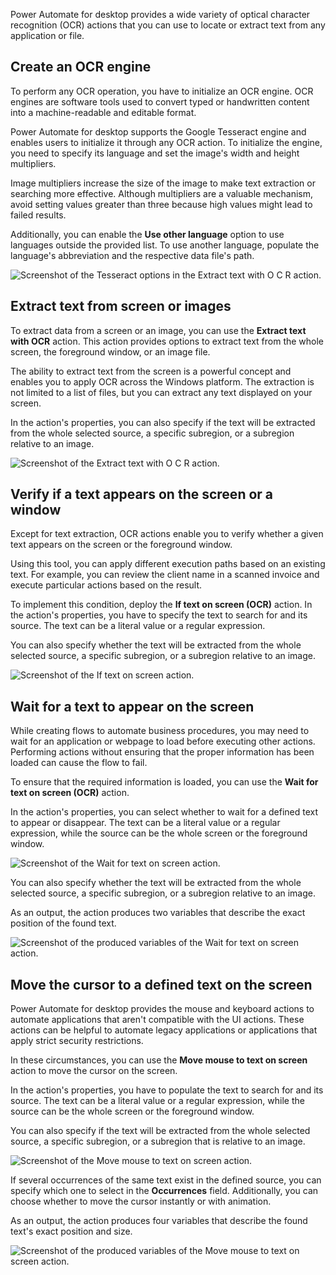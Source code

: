 Power Automate for desktop provides a wide variety of optical character recognition (OCR) actions that you can use to locate or extract text from any application or file.

## Create an OCR engine

To perform any OCR operation, you have to initialize an OCR engine. OCR engines are software tools used to convert typed or handwritten content into a machine-readable and editable format.

Power Automate for desktop supports the Google Tesseract engine and enables users to initialize it through any OCR action. To initialize the engine, you need to specify its language and set the image's width and height multipliers.

Image multipliers increase the size of the image to make text extraction or searching more effective. Although multipliers are a valuable mechanism, avoid setting values greater than three because high values might lead to failed results.

Additionally, you can enable the **Use other language** option to use languages outside the provided list. To use another language, populate the language's abbreviation and the respective data file's path.

![Screenshot of the Tesseract options in the Extract text with O C R action.](..\media\extract-text-with-ocr-action-tesseract-options.png)

## Extract text from screen or images

To extract data from a screen or an image, you can use the **Extract text with OCR** action. This action provides options to extract text from the whole screen, the foreground window, or an image file.

The ability to extract text from the screen is a powerful concept and enables you to apply OCR across the Windows platform. The extraction is not limited to a list of files, but you can extract any text displayed on your screen.

In the action's properties, you can also specify if the text will be extracted from the whole selected source, a specific subregion, or a subregion relative to an image.

![Screenshot of the Extract text with O C R action.](..\media\extract-text-with-ocr-action.png)

## Verify if a text appears on the screen or a window

Except for text extraction, OCR actions enable you to verify whether a given text appears on the screen or the foreground window.

Using this tool, you can apply different execution paths based on an existing text. For example, you can review the client name in a scanned invoice and execute particular actions based on the result.

To implement this condition, deploy the **If text on screen (OCR)** action. In the action's properties, you have to specify the text to search for and its source. The text can be a literal value or a regular expression.

You can also specify whether the text will be extracted from the whole selected source, a specific subregion, or a subregion relative to an image.

![Screenshot of the If text on screen action.](..\media\if-text-on-screen-action.png)

## Wait for a text to appear on the screen

While creating flows to automate business procedures, you may need to wait for an application or webpage to load before executing other actions. Performing actions without ensuring that the proper information has been loaded can cause the flow to fail.

To ensure that the required information is loaded, you can use the **Wait for text on screen (OCR)** action.

In the action's properties, you can select whether to wait for a defined text to appear or disappear. The text can be a literal value or a regular expression, while the source can be the whole screen or the foreground window.

![Screenshot of the Wait for text on screen action.](..\media\wait-for-text-on-screen.png)

You can also specify whether the text will be extracted from the whole selected source, a specific subregion, or a subregion relative to an image.

As an output, the action produces two variables that describe the exact position of the found text.

![Screenshot of the produced variables of the Wait for text on screen action.](..\media\wait-for-text-on-screen-produced-variables.png)

## Move the cursor to a defined text on the screen

Power Automate for desktop provides the mouse and keyboard actions to automate applications that aren't compatible with the UI actions. These actions can be helpful to automate legacy applications or applications that apply strict security restrictions.

In these circumstances, you can use the **Move mouse to text on screen** action to move the cursor on the screen.

In the action's properties, you have to populate the text to search for and its source. The text can be a literal value or a regular expression, while the source can be the whole screen or the foreground window.

You can also specify if the text will be extracted from the whole selected source, a specific subregion, or a subregion that is relative to an image.

![Screenshot of the Move mouse to text on screen action.](..\media\move-mouse-to-text-on-screen.png)

If several occurrences of the same text exist in the defined source, you can specify which one to select in the **Occurrences** field. Additionally, you can choose whether to move the cursor instantly or with animation.

As an output, the action produces four variables that describe the found text's exact position and size.

![Screenshot of the produced variables of the Move mouse to text on screen action.](..\media\move-mouse-to-text-on-screen-produced-variables.png)
